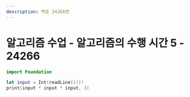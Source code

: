 ```yaml
---
description: 백준 24266번
---
```


# 알고리즘 수업 - 알고리즘의 수행 시간 5 - 24266

```swift
import Foundation

let input = Int(readLine()!)!
print(input * input * input, 3)
```
